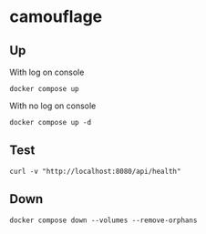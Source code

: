 # camouflage

## Up

With log on console

```SHELL
docker compose up
```

With no log on console

```SHELL
docker compose up -d
```

## Test

```SHELL
curl -v "http://localhost:8080/api/health"
```

## Down

```SHELL
docker compose down --volumes --remove-orphans
```
